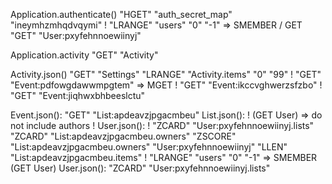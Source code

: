   Application.authenticate()
  "HGET" "auth_secret_map" "ineymhzmhqdvqymi"
! "LRANGE" "users" "0" "-1" => SMEMBER / GET
  "GET" "User:pxyfehnnoewiinyj"

  Application.activity
  "GET" "Activity"

  Activity.json()
  "GET" "Settings"
  "LRANGE" "Activity.items" "0" "99"
! "GET" "Event:pdfowgdawwmpgtem" => MGET
! "GET" "Event:ikccvghwerzsfzbo"
! "GET" "Event:jiqhwxbhbeeslctu"

  Event.json():
    "GET" "List:apdeavzjpgacmbeu"
    List.json():
!     (GET User) => do not include authors
!     User.json():
!       "ZCARD" "User:pxyfehnnoewiinyj.lists"
      "ZCARD" "List:apdeavzjpgacmbeu.owners"
      "ZSCORE" "List:apdeavzjpgacmbeu.owners" "User:pxyfehnnoewiinyj"
      "LLEN" "List:apdeavzjpgacmbeu.items"
!   "LRANGE" "users" "0" "-1" => SMEMBER
    (GET User)
    User.json():
      "ZCARD" "User:pxyfehnnoewiinyj.lists"
